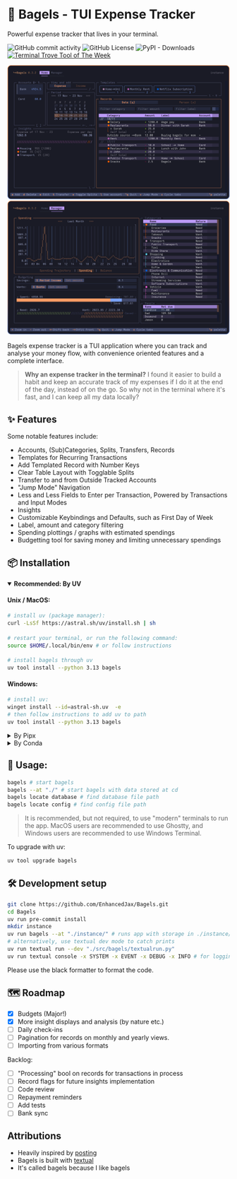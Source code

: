# 🥯 Bagels - TUI Expense Tracker

Powerful expense tracker that lives in your terminal.

![GitHub commit activity](https://img.shields.io/github/commit-activity/t/EnhancedJax/Bagels?style=for-the-badge)
![GitHub License](https://img.shields.io/github/license/EnhancedJax/Bagels?style=for-the-badge)
![PyPI - Downloads](https://img.shields.io/pypi/dm/Bagels?style=for-the-badge)
<a title="This tool is Tool of The Week on Terminal Trove, The $HOME of all things in the terminal" href="https://terminaltrove.com/bagels"><img src="https://cdn.terminaltrove.com/media/badges/tool_of_the_week/svg/terminal_trove_tool_of_the_week_black_on_white_bg.svg" alt="Terminal Trove Tool of The Week" height="28" /></a>

![Bagels](./public/screenshots/thumb1.png)
![Bagels](./public/screenshots/thumb2.png)

Bagels expense tracker is a TUI application where you can track and analyse your money flow, with convenience oriented features and a complete interface.

> **Why an expense tracker in the terminal?**
> I found it easier to build a habit and keep an accurate track of my expenses if I do it at the end of the day, instead of on the go. So why not in the terminal where it's fast, and I can keep all my data locally?

## ✨ Features

Some notable features include:

- Accounts, (Sub)Categories, Splits, Transfers, Records
- Templates for Recurring Transactions
- Add Templated Record with Number Keys
- Clear Table Layout with Togglable Splits
- Transfer to and from Outside Tracked Accounts
- "Jump Mode" Navigation
- Less and Less Fields to Enter per Transaction, Powered by Transactions and Input Modes
- Insights
- Customizable Keybindings and Defaults, such as First Day of Week
- Label, amount and category filtering
- Spending plottings / graphs with estimated spendings
- Budgetting tool for saving money and limiting unnecessary spendings

## 📦 Installation

<details open>
    <summary><b>Recommended: By UV</b></summary>

#### Unix / MacOS:

```bash
# install uv (package manager):
curl -LsSf https://astral.sh/uv/install.sh | sh

# restart your terminal, or run the following command:
source $HOME/.local/bin/env # or follow instructions

# install bagels through uv
uv tool install --python 3.13 bagels
```

#### Windows:

```bash
# install uv:
winget install --id=astral-sh.uv  -e
# then follow instructions to add uv to path
uv tool install --python 3.13 bagels
```

</details>

<details>
    <summary>By Pipx</summary>

    ```bash
    pipx install bagels
    ```

</details>

<details>
    <summary>By Conda</summary>

    ```bash
    conda install -c conda-forge bagels
    ```

</details>

## 🥯 Usage:

```bash
bagels # start bagels
bagels --at "./" # start bagels with data stored at cd
bagels locate database # find database file path
bagels locate config # find config file path
```

> It is recommended, but not required, to use "modern" terminals to run the app. MacOS users are recommended to use Ghostty, and Windows users are recommended to use Windows Terminal.

To upgrade with uv:

```bash
uv tool upgrade bagels
```

## 🛠️ Development setup

```sh
git clone https://github.com/EnhancedJax/Bagels.git
cd Bagels
uv run pre-commit install
mkdir instance
uv run bagels --at "./instance/" # runs app with storage in ./instance/
# alternatively, use textual dev mode to catch prints
uv run textual run --dev "./src/bagels/textualrun.py"
uv run textual console -x SYSTEM -x EVENT -x DEBUG -x INFO # for logging
```

Please use the black formatter to format the code.

## 🗺️ Roadmap

- [x] Budgets (Major!)
- [x] More insight displays and analysis (by nature etc.)
- [ ] Daily check-ins
- [ ] Pagination for records on monthly and yearly views.
- [ ] Importing from various formats

Backlog:

- [ ] "Processing" bool on records for transactions in process
- [ ] Record flags for future insights implementation
- [ ] Code review
- [ ] Repayment reminders
- [ ] Add tests
- [ ] Bank sync

## Attributions

- Heavily inspired by [posting](https://posting.sh/)
- Bagels is built with [textual](https://textual.textualize.io/)
- It's called bagels because I like bagels
